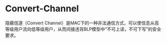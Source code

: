 # Convert-Channel
隐蔽信道（Convert Channel）是MAC下的一种非法通信方式，可以使信息从高等级用户流向低等级用户，从而间接违背BLP模型中“不可上读，不可下写”的安全要求。
